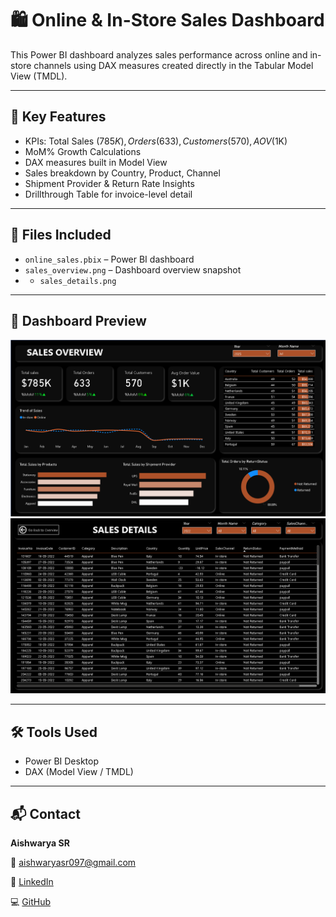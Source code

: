 # 🛍️ Online & In-Store Sales Dashboard

This Power BI dashboard analyzes sales performance across online and in-store channels using DAX measures created directly in the Tabular Model View (TMDL).

---

## 🔧 Key Features
- KPIs: Total Sales ($785K), Orders (633), Customers (570), AOV ($1K)
- MoM% Growth Calculations
- DAX measures built in Model View
- Sales breakdown by Country, Product, Channel
- Shipment Provider & Return Rate Insights
- Drillthrough Table for invoice-level detail
  
---

## 📁 Files Included
- `online_sales.pbix` – Power BI dashboard
- `sales_overview.png` – Dashboard overview snapshot
- - `sales_details.png`

---

## 📸 Dashboard Preview

![Power BI Dashboard](sales_overview.png)
![Power BI Dashboard](sales_details.png)

---

## 🛠 Tools Used
- Power BI Desktop
- DAX (Model View / TMDL)
  
---

## 📬 Contact

**Aishwarya SR**  

📧 aishwaryasr097@gmail.com 

🔗 [LinkedIn](https://www.linkedin.com/in/aishwarya-sr/)  

💻 [GitHub](https://github.com/Aiishwarya01)

